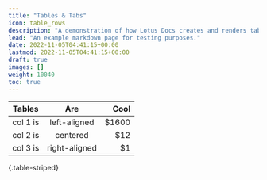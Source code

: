 ```yaml
---
title: "Tables & Tabs"
icon: table_rows
description: "A demonstration of how Lotus Docs creates and renders table & tabs"
lead: "An example markdown page for testing purposes."
date: 2022-11-05T04:41:15+00:00
lastmod: 2022-11-05T04:41:15+00:00
draft: true
images: []
weight: 10040
toc: true
---
```


| Tables   |      Are      |  Cool |
|----------|:-------------:|------:|
| col 1 is |  left-aligned | $1600 |
| col 2 is |    centered   |   $12 |
| col 3 is | right-aligned |    $1 |
{.table-striped}
